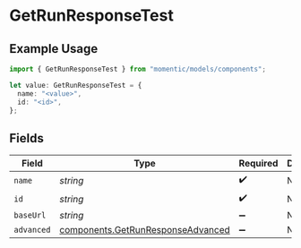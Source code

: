 # GetRunResponseTest

## Example Usage

```typescript
import { GetRunResponseTest } from "momentic/models/components";

let value: GetRunResponseTest = {
  name: "<value>",
  id: "<id>",
};
```

## Fields

| Field                                                                                  | Type                                                                                   | Required                                                                               | Description                                                                            |
| -------------------------------------------------------------------------------------- | -------------------------------------------------------------------------------------- | -------------------------------------------------------------------------------------- | -------------------------------------------------------------------------------------- |
| `name`                                                                                 | *string*                                                                               | :heavy_check_mark:                                                                     | N/A                                                                                    |
| `id`                                                                                   | *string*                                                                               | :heavy_check_mark:                                                                     | N/A                                                                                    |
| `baseUrl`                                                                              | *string*                                                                               | :heavy_minus_sign:                                                                     | N/A                                                                                    |
| `advanced`                                                                             | [components.GetRunResponseAdvanced](../../models/components/getrunresponseadvanced.md) | :heavy_minus_sign:                                                                     | N/A                                                                                    |